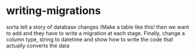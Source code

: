 # writing-migrations
sorta tell a story of database changes (Make a table like this! then we want to add  and they have to write a migration at each stage. Finally, change a column type, string to datetime and show how to write the code that actually converts the data